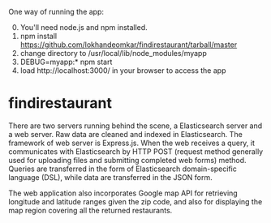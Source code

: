 
One way of running the app: 

0. You'll need node.js and npm installed.
1. npm install https://github.com/lokhandeomkar/findirestaurant/tarball/master
2. change directory to /usr/local/lib/node_modules/myapp
3. DEBUG=myapp:* npm start
4. load http://localhost:3000/ in your browser to access the app




# findirestaurant

There are two servers running behind the scene, a Elasticsearch server and a web server. Raw data are cleaned and indexed in Elasticsearch. The framework of web server is Express.js. When the web receives a query, it communicates with Elasticsearch by HTTP POST (request method generally used for uploading files and submitting completed web forms) method. Queries are transferred in the form of Elasticsearch domain-specific language (DSL), while data are transferred in the JSON form. 

The web application also incorporates Google map API for retrieving longitude and latitude ranges given the zip code, and also for displaying the map region covering all the returned restaurants.
